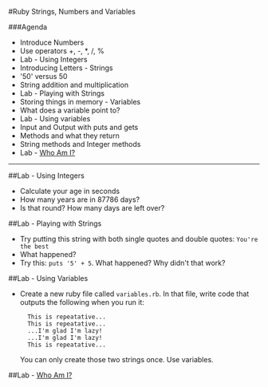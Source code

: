 #Ruby Strings, Numbers and Variables

###Agenda

* Introduce Numbers
* Use operators +, -, *, /, %
* Lab - Using Integers
* Introducing Letters - Strings
* '50' versus 50
* String addition and multiplication
* Lab - Playing with Strings
* Storing things in memory - Variables
* What does a variable point to?
* Lab - Using variables
* Input and Output with puts and gets
* Methods and what they return
* String methods and Integer methods
* Lab - [Who Am I?](who_am_i.md)

---

##Lab - Using Integers

- Calculate your age in seconds
- How many years are in 87786 days?
- Is that round? How many days are left over?

##Lab - Playing with Strings

- Try putting this string with both single quotes and double quotes: `You're the best`
- What happened?
- Try this: `puts '5' + 5`. What happened? Why didn't that work?

##Lab - Using Variables

- Create a new ruby file called `variables.rb`. In that file, write code that outputs the following when you run it:

    ```
      This is repeatative...
      This is repeatative...
      ...I'm glad I'm lazy!
      ...I'm glad I'm lazy!
      This is repeatative...
    ```

    You can only create those two strings once. Use variables.

##Lab - [Who Am I?](who_am_i.md)